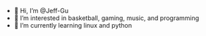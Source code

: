 - 👋 Hi, I’m @Jeff-Gu
- 👀 I’m interested in basketball, gaming, music, and programming
- 🌱 I’m currently learning linux and python

<!---
Jeff-Gu/Jeff-Gu is a ✨ special ✨ repository because its `README.md` (this file) appears on your GitHub profile.
You can click the Preview link to take a look at your changes.
--->
